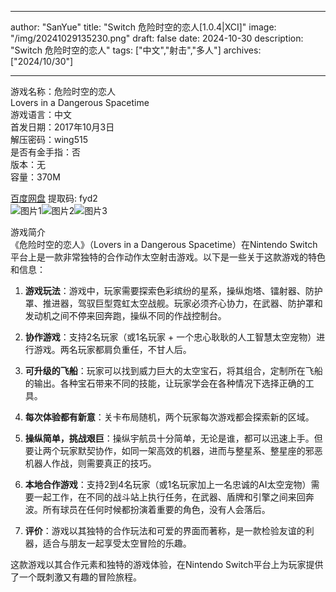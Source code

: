 
---
author: "SanYue"
title: "Switch 危险时空的恋人[1.0.4|XCI]"
image: "/img/20241029135230.png"
draft: false
date: 2024-10-30
description: "Switch 危险时空的恋人"
tags: ["中文","射击","多人"]
archives: ["2024/10/30"]

---

游戏名称：危险时空的恋人   
Lovers in a Dangerous Spacetime    
游戏语言：中文  
首发日期：2017年10月3日  
解压密码：wing515  
是否有金手指：否  
版本：无   
容量：370M

[百度网盘](https://pan.baidu.com/s/1h56pKnmNvQtvzb-R7QVDag) 提取码: fyd2  
![图片1](/img/009382d628.jpg)![图片2](/img/e46d97c5cc.jpg)![图片3](/img/61930faa67.jpg)  

游戏简介  
《危险时空的恋人》（Lovers in a Dangerous Spacetime）在Nintendo Switch平台上是一款非常独特的合作动作太空射击游戏。以下是一些关于这款游戏的特色和信息：

1. **游戏玩法**：游戏中，玩家需要探索色彩缤纷的星系，操纵炮塔、镭射器、防护罩、推进器，驾驭巨型霓虹太空战舰。玩家必须齐心协力，在武器、防护罩和发动机之间不停来回奔跑，操纵不同的作战控制台。

2. **协作游戏**：支持2名玩家（或1名玩家 + 一个忠心耿耿的人工智慧太空宠物）进行游戏。两名玩家都肩负重任，不甘人后。

3. **可升级的飞船**：玩家可以找到威力巨大的太空宝石，将其组合，定制所在飞船的输出。各种宝石带来不同的技能，让玩家学会在各种情况下选择正确的工具。

4. **每次体验都有新意**：关卡布局随机，两个玩家每次游戏都会探索新的区域。

5. **操纵简单，挑战艰巨**：操纵宇航员十分简单，无论是谁，都可以迅速上手。但要让两个玩家默契协作，如同一架高效的机器，进而与整星系、整星座的邪恶机器人作战，则需要真正的技巧。

6. **本地合作游戏**：支持2到4名玩家（或1名玩家加上一名忠诚的AI太空宠物）需要一起工作，在不同的战斗站上执行任务，在武器、盾牌和引擎之间来回奔波。所有球员在任何时候都扮演着重要的角色，没有人会落后。

7. **评价**：游戏以其独特的合作玩法和可爱的界面而著称，是一款检验友谊的利器，适合与朋友一起享受太空冒险的乐趣。

这款游戏以其合作元素和独特的游戏体验，在Nintendo Switch平台上为玩家提供了一个既刺激又有趣的冒险旅程。
